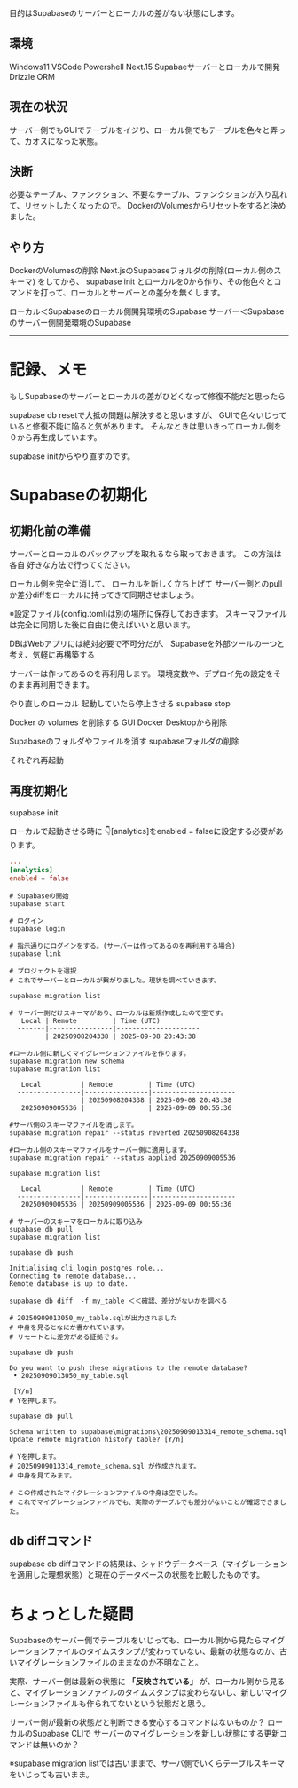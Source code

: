 <!--
title:   Supabaseをサーバーでもローカルでも弄り倒して、リセットしたくなった時(でも設定や環境変数、パスワードはそのまま使いたい場合)の記録
tags:    Next.js,PowerShell,Supabase,VSCode
id:      9a1fa0b9160daa741acc
private: false
-->
目的はSupabaseのサーバーとローカルの差がない状態にします。

## 環境
Windows11
VSCode Powershell
Next.15
Supabaeサーバーとローカルで開発
Drizzle ORM

## 現在の状況
サーバー側でもGUIでテーブルをイジり、ローカル側でもテーブルを色々と弄って、カオスになった状態。

## 決断
必要なテーブル、ファンクション、不要なテーブル、ファンクションが入り乱れて、リセットしたくなったので。
DockerのVolumesからリセットをすると決めました。

## やり方
DockerのVolumesの削除
Next.jsのSupabaseフォルダの削除(ローカル側のスキーマ)
をしてから、
supabase init とローカルを0から作り、その他色々とコマンドを打って、ローカルとサーバーとの差分を無くします。

ローカル＜Supabaseのローカル側開発環境のSupabase
サーバー＜Supabaseのサーバー側開発環境のSupabase

---

# 記録、メモ

もしSupabaseのサーバーとローカルの差がひどくなって修復不能だと思ったら

supabase db resetで大抵の問題は解決すると思いますが、
GUIで色々いじっていると修復不能に陥ると気があります。
そんなときは思いきってローカル側を０から再生成しています。

supabase initからやり直すのです。


# Supabaseの初期化

## 初期化前の準備

サーバーとローカルのバックアップを取れるなら取っておきます。
この方法は各自 好きな方法で行ってください。

ローカル側を完全に消して、
ローカルを新しく立ち上げて
サーバー側とのpullか差分diffをローカルに持ってきて同期させましょう。

※設定ファイル(config.toml)は別の場所に保存しておきます。
スキーマファイルは完全に同期した後に自由に使えばいいと思います。


DBはWebアプリには絶対必要で不可分だが、
Supabaseを外部ツールの一つと考え、気軽に再構築する

サーバーは作ってあるのを再利用します。
環境変数や、デプロイ先の設定をそのまま再利用できます。

やり直しのローカル
起動していたら停止させる
supabase stop

Docker の volumes を削除する
GUI Docker Desktopから削除

Supabaseのフォルダやファイルを消す
supabaseフォルダの削除

それぞれ再起動

## 再度初期化
supabase init

ローカルで起動させる時に
👇[analytics]をenabled = falseに設定する必要があります。

```config.toml
...
[analytics]
enabled = false

```

```terminal
# Supabaseの開始
supabase start

# ログイン
supabase login

# 指示通りにログインをする。(サーバーは作ってあるのを再利用する場合)
supabase link

# プロジェクトを選択
# これでサーバーとローカルが繋がりました。現状を調べていきます。

```

```terminal
supabase migration list

# サーバー側だけスキーマがあり、ローカルは新規作成したので空です。
   Local | Remote         | Time (UTC)
  -------|----------------|---------------------
         | 20250908204338 | 2025-09-08 20:43:38

#ローカル側に新しくマイグレーションファイルを作ります。
supabase migration new schema
supabase migration list

   Local          | Remote         | Time (UTC)
  ----------------|----------------|---------------------
                  | 20250908204338 | 2025-09-08 20:43:38
   20250909005536 |                | 2025-09-09 00:55:36

#サーバ側のスキーマファイルを消します。
supabase migration repair --status reverted 20250908204338

#ローカル側のスキーマファイルをサーバー側に適用します。
supabase migration repair --status applied 20250909005536

supabase migration list

   Local          | Remote         | Time (UTC)
  ----------------|----------------|---------------------
   20250909005536 | 20250909005536 | 2025-09-09 00:55:36

# サーバーのスキーマをローカルに取り込み
supabase db pull
supabase migration list

supabase db push

Initialising cli_login_postgres role...
Connecting to remote database...
Remote database is up to date.

supabase db diff  -f my_table ＜＜確認、差分がないかを調べる

# 20250909013050_my_table.sqlが出力されました
# 中身を見るとなにか書かれています。
# リモートとに差分がある証拠です。

supabase db push

Do you want to push these migrations to the remote database?
 • 20250909013050_my_table.sql

 [Y/n]
# Yを押します。

supabase db pull

Schema written to supabase\migrations\20250909013314_remote_schema.sql
Update remote migration history table? [Y/n]

# Yを押します。
# 20250909013314_remote_schema.sql が作成されます。
# 中身を見てみます。

# この作成されたマイグレーションファイルの中身は空でした。
# これでマイグレーションファイルでも、実際のテーブルでも差分がないことが確認できました。

```

## db diffコマンド

supabase db diffコマンドの結果は、シャドウデータベース（マイグレーションを適用した理想状態）と現在のデータベースの状態を比較したものです。

# ちょっとした疑問

Supabaseのサーバー側でテーブルをいじっても、ローカル側から見たらマイグレーションファイルのタイムスタンプが変わっていない、最新の状態なのか、古いマイグレーションファイルのままなのか不明なこと。

実際、サーバー側は最新の状態に **「反映されている」** が、ローカル側から見ると、マイグレーションファイルのタイムスタンプは変わらないし、新しいマイグレーションファイルも作られてないという状態だと思う。

サーバー側が最新の状態だと判断できる安心するコマンドはないものか？
ローカルのSupabase CLIで サーバーのマイグレーションを新しい状態にする更新コマンドは無いのか？

※supabase migration listでは古いままで、サーバ側でいくらテーブルスキーマをいじっても古いまま。
